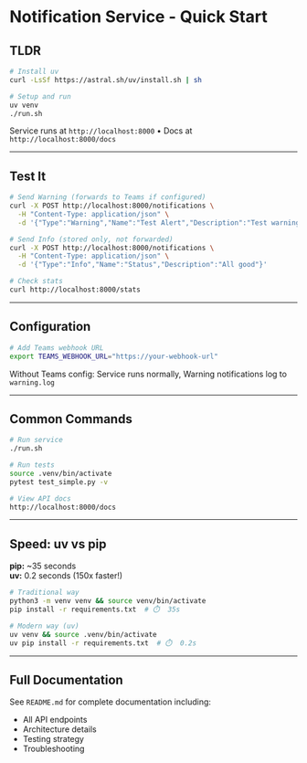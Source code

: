# Notification Service - Quick Start

## TLDR

```bash
# Install uv
curl -LsSf https://astral.sh/uv/install.sh | sh

# Setup and run
uv venv
./run.sh
```

Service runs at `http://localhost:8000` • Docs at `http://localhost:8000/docs`

---

## Test It

```bash
# Send Warning (forwards to Teams if configured)
curl -X POST http://localhost:8000/notifications \
  -H "Content-Type: application/json" \
  -d '{"Type":"Warning","Name":"Test Alert","Description":"Test warning"}'

# Send Info (stored only, not forwarded)
curl -X POST http://localhost:8000/notifications \
  -H "Content-Type: application/json" \
  -d '{"Type":"Info","Name":"Status","Description":"All good"}'

# Check stats
curl http://localhost:8000/stats
```

---

## Configuration

```bash
# Add Teams webhook URL
export TEAMS_WEBHOOK_URL="https://your-webhook-url"

```

Without Teams config: Service runs normally, Warning notifications log to `warning.log`

---

## Common Commands

```bash
# Run service
./run.sh

# Run tests
source .venv/bin/activate
pytest test_simple.py -v

# View API docs
http://localhost:8000/docs
```

---

## Speed: uv vs pip

**pip:** ~35 seconds  
**uv:** 0.2 seconds (150x faster!)

```bash
# Traditional way
python3 -m venv venv && source venv/bin/activate
pip install -r requirements.txt  # ⏱️  35s

# Modern way (uv)
uv venv && source .venv/bin/activate
uv pip install -r requirements.txt  # ⏱️  0.2s
```

---

## Full Documentation

See `README.md` for complete documentation including:

- All API endpoints
- Architecture details
- Testing strategy
- Troubleshooting
